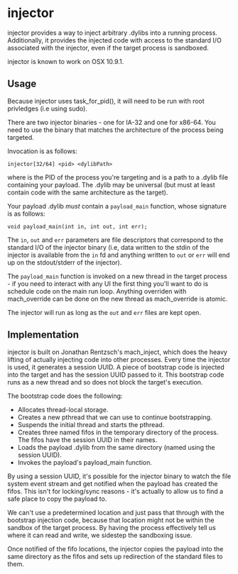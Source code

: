 injector
========

injector provides a way to inject arbitrary .dylibs into a running process.
Additionally, it provides the injected code with access to the standard I/O
associated with the injector, even if the target process is sandboxed.

injector is known to work on OSX 10.9.1.

Usage
-----

Because injector uses task_for_pid(), it will need to be run with root
privledges (i.e using sudo).

There are two injector binaries - one for IA-32 and one for x86-64.
You need to use the binary that matches the architecture of the process
being targeted.

Invocation is as follows:

    injector[32/64] <pid> <dylibPath>

where <pid> is the PID of the process you're targeting and <dylibPath>
is a path to a .dylib file containing your payload. The .dylib may be
universal (but must at least contain code with the same architecture
as the target).

Your payload .dylib *must* contain a `payload_main` function, whose signature
is as follows:

    void payload_main(int in, int out, int err);

The `in`, `out` and `err` parameters are file descriptors that correspond to
the standard I/O of the injector binary (i.e, data written to the stdin of the
injector is available from the `in` fd and anything written to `out` or `err`
will end up on the stdout/stderr of the injector).

The `payload_main` function is invoked on a new thread in the target process -
if you need to interact with any UI the first thing you'll want to do is
schedule code on the main run loop. Anything overriden with mach_override can
be done on the new thread as mach_override is atomic.

The injector will run as long as the `out` and `err` files are kept open.

Implementation
--------------

injector is built on Jonathan Rentzsch's mach_inject, which does the heavy
lifting of actually injecting code into other processes. Every time the
injector is used, it generates a session UUID. A piece of bootstrap code
is injected into the target and has the session UUID passed to it. This
bootstrap code runs as a new thread and so does not block the target's
execution.

The bootstrap code does the following:

- Allocates thread-local storage.
- Creates a new pthread that we can use to continue bootstrapping.
- Suspends the initial thread and starts the pthread.
- Creates three named fifos in the temporary directory of the process.
  The fifos have the session UUID in their names.
- Loads the payload .dylib from the same directory (named using the
  session UUID).
- Invokes the payload's payload_main function.

 By using a session UUID, it's possible for the injector binary to watch the
 file system event stream and get notified when the payload has created the
 fifos. This isn't for locking/sync reasons - it's actually to allow us to
 find a safe place to copy the payload to. 

 We can't use a predetermined location and just pass that through with the 
 bootstrap injection code, because that location might not be within the
 sandbox of the target process. By having the process effectively tell us 
 where it can read and write, we sidestep the sandboxing issue.

 Once notified of the fifo locations, the injector copies the payload into
 the same directory as the fifos and sets up redirection of the standard files
 to them.
